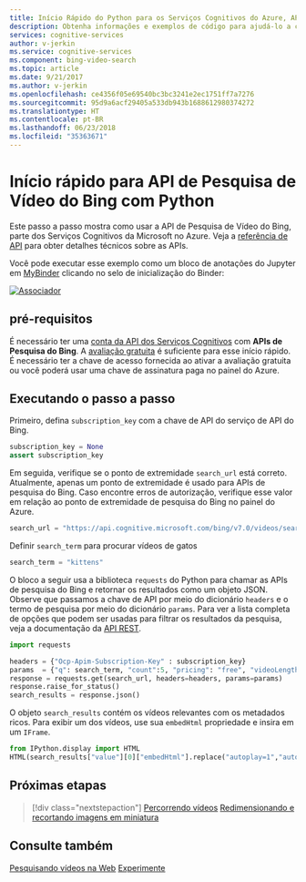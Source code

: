 ```yaml
---
title: Início Rápido do Python para os Serviços Cognitivos do Azure, API de Pesquisa de Vídeo do Bing | Microsoft Docs
description: Obtenha informações e exemplos de código para ajudá-lo a começar a usar rapidamente a API de Pesquisa de Vídeo do Bing nos Serviços Cognitivos da Microsoft no Azure.
services: cognitive-services
author: v-jerkin
ms.service: cognitive-services
ms.component: bing-video-search
ms.topic: article
ms.date: 9/21/2017
ms.author: v-jerkin
ms.openlocfilehash: ce4356f05e69540bc3bc3241e2ec1751ff7a7276
ms.sourcegitcommit: 95d9a6acf29405a533db943b1688612980374272
ms.translationtype: HT
ms.contentlocale: pt-BR
ms.lasthandoff: 06/23/2018
ms.locfileid: "35363671"
---
```

# <a name="quickstart-for-bing-video-search-api-with-python"></a>Início rápido para API de Pesquisa de Vídeo do Bing com Python

Este passo a passo mostra como usar a API de Pesquisa de Vídeo do Bing, parte dos Serviços Cognitivos da Microsoft no Azure. Veja a [referência de API](https://docs.microsoft.com/rest/api/cognitiveservices/bing-video-api-v7-reference) para obter detalhes técnicos sobre as APIs.

Você pode executar esse exemplo como um bloco de anotações do Jupyter em [MyBinder](https://mybinder.org) clicando no selo de inicialização do Binder: 

[![Associador](https://mybinder.org/badge.svg)](https://mybinder.org/v2/gh/Microsoft/cognitive-services-notebooks/master?filepath=BingVideoSearchAPI.ipynb)


## <a name="prerequisites"></a>pré-requisitos
É necessário ter uma [conta da API dos Serviços Cognitivos](https://docs.microsoft.com/azure/cognitive-services/cognitive-services-apis-create-account) com **APIs de Pesquisa do Bing**. A [avaliação gratuita](https://azure.microsoft.com/try/cognitive-services/?api=bing-web-search-api) é suficiente para esse início rápido. É necessário ter a chave de acesso fornecida ao ativar a avaliação gratuita ou você poderá usar uma chave de assinatura paga no painel do Azure.

## <a name="running-the-walkthrough"></a>Executando o passo a passo

Primeiro, defina `subscription_key` com a chave de API do serviço de API do Bing.


```python
subscription_key = None
assert subscription_key
```

Em seguida, verifique se o ponto de extremidade `search_url` está correto. Atualmente, apenas um ponto de extremidade é usado para APIs de pesquisa do Bing. Caso encontre erros de autorização, verifique esse valor em relação ao ponto de extremidade de pesquisa do Bing no painel do Azure.


```python
search_url = "https://api.cognitive.microsoft.com/bing/v7.0/videos/search"
```

Definir `search_term` para procurar vídeos de gatos


```python
search_term = "kittens"
```

O bloco a seguir usa a biblioteca `requests` do Python para chamar as APIs de pesquisa do Bing e retornar os resultados como um objeto JSON. Observe que passamos a chave de API por meio do dicionário `headers` e o termo de pesquisa por meio do dicionário `params`. Para ver a lista completa de opções que podem ser usadas para filtrar os resultados da pesquisa, veja a documentação da [API REST](https://docs.microsoft.com/rest/api/cognitiveservices/bing-video-api-v7-reference).


```python
import requests

headers = {"Ocp-Apim-Subscription-Key" : subscription_key}
params  = {"q": search_term, "count":5, "pricing": "free", "videoLength":"short"}
response = requests.get(search_url, headers=headers, params=params)
response.raise_for_status()
search_results = response.json()
```

O objeto `search_results` contém os vídeos relevantes com os metadados ricos. Para exibir um dos vídeos, use sua `embedHtml` propriedade e insira em um `IFrame`.


```python
from IPython.display import HTML
HTML(search_results["value"][0]["embedHtml"].replace("autoplay=1","autoplay=0"))
```

## <a name="next-steps"></a>Próximas etapas

> [!div class="nextstepaction"]
> [Percorrendo vídeos](paging-videos.md)
> [Redimensionando e recortando imagens em miniatura](resize-and-crop-thumbnails.md)

## <a name="see-also"></a>Consulte também 

 [Pesquisando vídeos na Web](search-the-web.md) [Experimente](https://azure.microsoft.com/services/cognitive-services/bing-video-search-api/)
